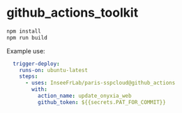 
# github_actions_toolkit

```bash
npm install
npm run build
```

Example use:  
```yaml
  trigger-deploy:
    runs-on: ubuntu-latest
    steps:
      - uses: InseeFrLab/paris-sspcloud@github_actions
        with: 
          action_name: update_onyxia_web
          github_token: ${{secrets.PAT_FOR_COMMIT}}
```

